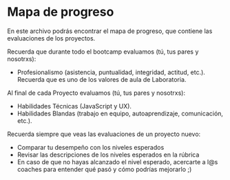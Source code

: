 # **Mapa de progreso**

En este archivo podrás encontrar el mapa de progreso, que contiene las evaluaciones de los proyectos. 

Recuerda que durante todo el bootcamp evaluamos (tú, tus pares y nosotrxs):
- Profesionalismo (asistencia, puntualidad, integridad, actitud, etc.). Recuerda que es uno de los valores de aula de Laboratoria.

Al final de cada Proyecto evaluamos (tú, tus pares y nosotrxs):

- Habilidades Técnicas (JavaScript y UX).
- Habilidades Blandas (trabajo en equipo, autoaprendizaje, comunicación, etc.).

Recuerda siempre que veas las evaluaciones de un proyecto nuevo:
- Comparar tu desempeño con los niveles esperados
- Revisar las descripciones de los niveles esperados en la rúbrica 
- En caso de que no hayas alcanzado el nivel esperado, acercarte a l@s coaches para entender qué pasó y cómo podrías mejorarlo ;)
